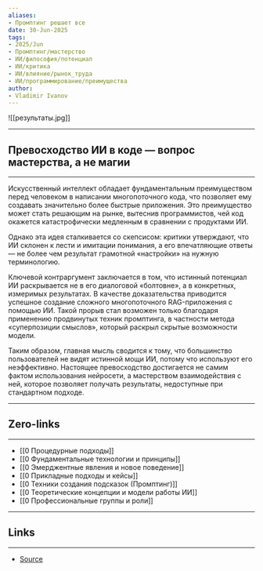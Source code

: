 ```yaml
---
aliases: 
- Промптинг решает все 
date: 30-Jun-2025
tags:
- 2025/Jun
- Промптинг/мастерство
- ИИ/философия/потенциал
- ИИ/критика
- ИИ/влияние/рынок_труда
- ИИ/программирование/преимущества
author:
- Vladimir Ivanov
---
```

![[результаты.jpg]]

-----
##  Превосходство ИИ в коде — вопрос мастерства, а не магии
-----
Искусственный интеллект обладает фундаментальным преимуществом перед человеком в написании многопоточного кода, что позволяет ему создавать значительно более быстрые приложения. Это преимущество может стать решающим на рынке, вытеснив программистов, чей код окажется катастрофически медленным в сравнении с продуктами ИИ.

Однако эта идея сталкивается со скепсисом: критики утверждают, что ИИ склонен к лести и имитации понимания, а его впечатляющие ответы — не более чем результат грамотной «настройки» на нужную терминологию.

Ключевой контраргумент заключается в том, что истинный потенциал ИИ раскрывается не в его диалоговой «болтовне», а в конкретных, измеримых результатах. В качестве доказательства приводится успешное создание сложного многопоточного RAG-приложения с помощью ИИ. Такой прорыв стал возможен только благодаря применению продвинутых техник промптинга, в частности метода «суперпозиции смыслов», который раскрыл скрытые возможности модели.

Таким образом, главная мысль сводится к тому, что большинство пользователей не видят истинной мощи ИИ, потому что используют его неэффективно. Настоящее превосходство достигается не самим фактом использования нейросети, а мастерством взаимодействия с ней, которое позволяет получать результаты, недоступные при стандартном подходе.

---
## Zero-links
---
- [[0 Процедурные подходы]]
- [[0 Фундаментальные технологии и принципы]]
- [[0 Эмерджентные явления и новое поведение]]
- [[0 Прикладные подходы и кейсы]]
- [[0 Техники создания подсказок (Промптинг)]]
- [[0 Теоретические концепции и модели работы ИИ]]
- [[0 Профессиональные группы и роли]]

---
## Links
---
- [Source](https://t.me/turboproject/1788)